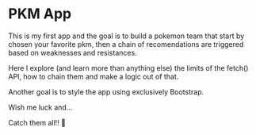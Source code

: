 
# PKM App

This is my first app and the goal is to build a pokemon team that start by chosen your favorite pkm, then a chain of recomendations are triggered based on weaknesses and resistances.

Here I explore (and learn more than anything else) the limits of the fetch() API, how to chain them and make a logic out of that.

Another goal is to style the app using exclusively Bootstrap.

Wish me luck and...

Catch them all!! 💜